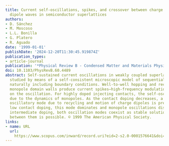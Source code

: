 ```yaml
---
title: Current self-oscillations, spikes, and crossover between charge monopole and
  dipole waves in semiconductor superlattices
authors:
- D. Sánchez
- M. Moscoso
- L.L. Bonilla
- G. Platero
- R. Aguado
date: '1999-01-01'
publishDate: '2024-12-20T11:30:45.919874Z'
publication_types:
- article-journal
publication: '*Physical Review B - Condensed Matter and Materials Physics*'
doi: 10.1103/PhysRevB.60.4489
abstract: Self-sustained current oscillations in weakly coupled superlattices are
  studied by means of a self-consistent microscopic model of sequential tunneling,
  naturally including boundary conditions. Well-to-well hopping and recycling of charge
  monopole domain walls produce current spikes—high-frequency modulation—superimposed
  on the oscillation. For highly doped injecting contacts, the self-oscillations are
  due to the dynamics of monopoles. As the contact doping decreases, a lower-frequency
  oscillatory mode due to recycling and motion of charge dipoles is predicted. For
  low contact doping, this mode dominates and monopole oscillations disappear. At
  intermediate doping, both oscillation modes coexist as stable solutions and hysteresis
  between them is possible. © 1999 The American Physical Society.
links:
- name: URL
  url: 
    https://www.scopus.com/inward/record.uri?eid=2-s2.0-0001576641&doi=10.1103%2fPhysRevB.60.4489&partnerID=40&md5=db2c021492e9d03e47b6b58201864a22
---
```

